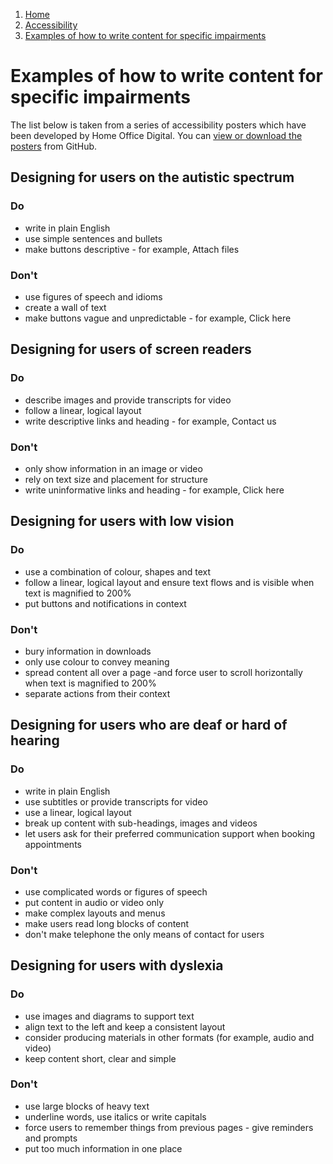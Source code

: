 1.  [Home](/docs/core/contents)
2.  [Accessibility](/docs/core/accessibility/overview)
3.  [Examples of how to write content for specific impairments](#)

# Examples of how to write content for specific impairments

The list below is taken from a series of accessibility posters which have been developed by Home Office Digital. You can [view or download the posters](https://ukhomeoffice.github.io/accessibility-posters/posters/accessibility-posters.pdf "accessibility posters")  from GitHub.

## Designing for users on the autistic spectrum

### Do

*   write in plain English
*   use simple sentences and bullets
*   make buttons descriptive - for example, Attach files

### Don't

*   use figures of speech and idioms
*   create a wall of text
*   make buttons vague and unpredictable - for example, Click here

## Designing for users of screen readers

### Do

*   describe images and provide transcripts for video
*   follow a linear, logical layout
*   write descriptive links and heading - for example, Contact us

### Don't

*   only show information in an image or video
*   rely on text size and placement for structure
*   write uninformative links and heading - for example, Click here

## Designing for users with low vision

### Do

*   use a combination of colour, shapes and text
*   follow a linear, logical layout and ensure text flows and is visible when text is magnified to 200%
*   put buttons and notifications in context

### Don't

*   bury information in downloads
*   only use colour to convey meaning
*   spread content all over a page -and force user to scroll horizontally when text is magnified to 200%
*   separate actions from their context

## Designing for users who are deaf or hard of hearing

### Do

*   write in plain English
*   use subtitles or provide transcripts for video
*   use a linear, logical layout
*   break up content with sub-headings, images and videos
*   let users ask for their preferred communication support when booking appointments

### Don't

*   use complicated words or figures of speech
*   put content in audio or video only
*   make complex layouts and menus
*   make users read long blocks of content
*   don't make telephone the only means of contact for users

## Designing for users with dyslexia

### Do

*   use images and diagrams to support text
*   align text to the left and keep a consistent layout
*   consider producing materials in other formats (for example, audio and video)
*   keep content short, clear and simple

### Don't

*   use large blocks of heavy text
*   underline words, use italics or write capitals
*   force users to remember things from previous pages - give reminders and prompts
*   put too much information in one place

